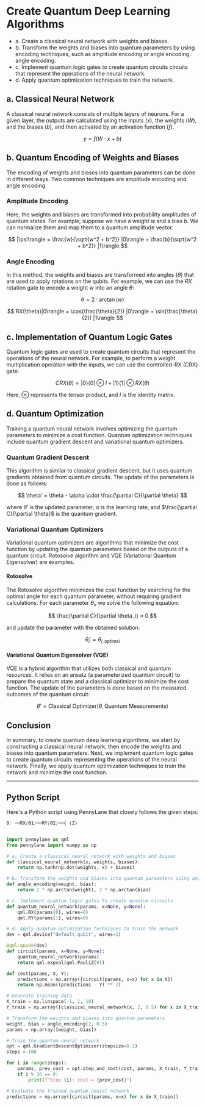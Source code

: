 
# Create Quantum Deep Learning Algorithms 

- a. Create a classical neural network with weights and biases.
- b. Transform the weights and biases into quantum parameters by 
using encoding techniques, such as amplitude encoding or angle encoding. 
angle encoding.
- c. Implement quantum logic gates to create quantum circuits 
circuits that represent the operations of the neural network.
- d. Apply quantum optimization techniques to train the 
network.


## a. Classical Neural Network

A classical neural network consists of multiple layers of neurons. For a given layer, the outputs are calculated using the inputs ($x$), the weights ($W$), and the biases ($b$), and then activated by an activation function ($f$).

$$
y = f(W \cdot x + b)
$$

## b. Quantum Encoding of Weights and Biases

The encoding of weights and biases into quantum parameters can be done in different ways. Two common techniques are amplitude encoding and angle encoding.

### Amplitude Encoding

Here, the weights and biases are transformed into probability amplitudes of quantum states. For example, suppose we have a weight $w$ and a bias $b$. We can normalize them and map them to a quantum amplitude vector:

$$
|\psi\rangle = \frac{w}{\sqrt{w^2 + b^2}} |0\rangle + \frac{b}{\sqrt{w^2 + b^2}} |1\rangle
$$

### Angle Encoding

In this method, the weights and biases are transformed into angles ($\theta$) that are used to apply rotations on the qubits. For example, we can use the $RX$ rotation gate to encode a weight $w$ into an angle $\theta$:

$$
\theta = 2 \cdot \arctan(w)
$$

$$
RX(\theta)|0\rangle = \cos(\frac{\theta}{2}) |0\rangle + \sin(\frac{\theta}{2}) |1\rangle
$$

## c. Implementation of Quantum Logic Gates

Quantum logic gates are used to create quantum circuits that represent the operations of the neural network. For example, to perform a weight multiplication operation with the inputs, we can use the controlled-RX (CRX) gate:

$$
CRX(\theta) = |0\rangle \langle 0| \otimes I + |1\rangle \langle 1| \otimes RX(\theta)
$$

Here, $\otimes$ represents the tensor product, and $I$ is the identity matrix.

## d. Quantum Optimization

Training a quantum neural network involves optimizing the quantum parameters to minimize a cost function. Quantum optimization techniques include quantum gradient descent and variational quantum optimizers.

### Quantum Gradient Descent

This algorithm is similar to classical gradient descent, but it uses quantum gradients obtained from quantum circuits. The update of the parameters is done as follows:

$$
\theta' = \theta - \alpha \cdot \frac{\partial C}{\partial \theta}
$$

where $\theta'$ is the updated parameter, $\alpha$ is the learning rate, and $\frac{\partial C}{\partial \theta}$ is the quantum gradient.

### Variational Quantum Optimizers

Variational quantum optimizers are algorithms that minimize the cost function by updating the quantum parameters based on the outputs of a quantum circuit. Rotosolve algorithm and VQE (Variational Quantum Eigensolver) are examples.

#### Rotosolve

The Rotosolve algorithm minimizes the cost function by searching for the optimal angle for each quantum parameter, without requiring gradient calculations. For each parameter $\theta_i$, we solve the following equation:

$$
\frac{\partial C}{\partial \theta_i} = 0
$$

and update the parameter with the obtained solution:

$$
\theta_i' = \theta_{i,\text{optimal}}
$$

#### Variational Quantum Eigensolver (VQE)

VQE is a hybrid algorithm that utilizes both classical and quantum resources. It relies on an ansatz (a parameterized quantum circuit) to prepare the quantum state and a classical optimizer to minimize the cost function. The update of the parameters is done based on the measured outcomes of the quantum circuit:

$$
\theta' = \text{Classical\ {Optimizer}}(\theta, \text{Quantum\ {Measurements}})
$$

## Conclusion

In summary, to create quantum deep learning algorithms, we start by constructing a classical neural network, then encode the weights and biases into quantum parameters. Next, we implement quantum logic gates to create quantum circuits representing the operations of the neural network. Finally, we apply quantum optimization techniques to train the network and minimize the cost function.

---

## Python Script

Here's a Python script using PennyLane that closely follows the given steps:

```css
0: ──RX(θ1)──RY(θ2)──┤ ⟨Z⟩
```


```python

import pennylane as qml
from pennylane import numpy as np

# a. Create a classical neural network with weights and biases
def classical_neural_network(x, weights, biases):
    return np.tanh(np.dot(weights, x) + biases)

# b. Transform the weights and biases into quantum parameters using angle encoding
def angle_encoding(weight, bias):
    return 2 * np.arctan(weight), 2 * np.arctan(bias)

# c. Implement quantum logic gates to create quantum circuits
def quantum_neural_network(params, x=None, y=None):
    qml.RX(params[0], wires=0)
    qml.RY(params[1], wires=0)

# d. Apply quantum optimization techniques to train the network
dev = qml.device("default.qubit", wires=1)

@qml.qnode(dev)
def circuit(params, x=None, y=None):
    quantum_neural_network(params)
    return qml.expval(qml.PauliZ(0))

def cost(params, X, Y):
    predictions = np.array([circuit(params, x=x) for x in X])
    return np.mean((predictions - Y) ** 2)

# Generate training data
X_train = np.linspace(-1, 1, 10)
Y_train = np.array([classical_neural_network(x, 2, 0.5) for x in X_train])

# Transform the weights and biases into quantum parameters
weight, bias = angle_encoding(2, 0.5)
params = np.array([weight, bias])

# Train the quantum neural network
opt = qml.GradientDescentOptimizer(stepsize=0.1)
steps = 100

for i in range(steps):
    params, prev_cost = opt.step_and_cost(cost, params, X_train, Y_train)
    if i % 10 == 0:
        print(f"Step {i}: cost = {prev_cost}")

# Evaluate the trained quantum neural network
predictions = np.array([circuit(params, x=x) for x in X_train])

```


